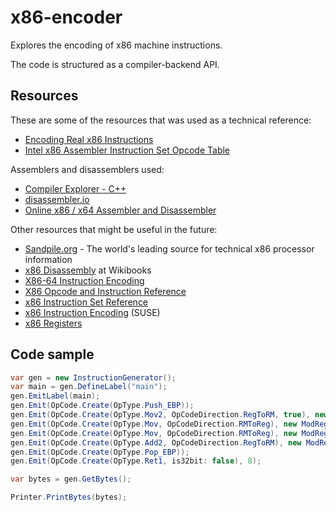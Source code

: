 # x86-encoder
Explores the encoding of x86 machine instructions.

The code is structured as a compiler-backend API.

## Resources

These are some of the resources that was used as a technical reference:

* [Encoding Real x86 Instructions](http://www.c-jump.com/CIS77/CPU/x86/lecture.html)
* [Intel x86 Assembler Instruction Set Opcode Table](http://sparksandflames.com/files/x86InstructionChart.html)

Assemblers and disassemblers used:

* [Compiler Explorer - C++](https://gcc.godbolt.org/)
* [disassembler.io](https://www.onlinedisassembler.com/)
* [Online x86 / x64 Assembler and Disassembler](https://defuse.ca/online-x86-assembler.htm#disassembly)

Other resources that might be useful in the future:
* [Sandpile.org](http://www.sandpile.org/) - The world's leading source for technical x86 processor information
* [x86 Disassembly](https://en.wikibooks.org/wiki/X86_Disassembly) at Wikibooks
* [X86-64 Instruction Encoding](http://wiki.osdev.org/X86-64_Instruction_Encoding)
* [X86 Opcode and Instruction Reference](http://ref.x86asm.net/)
* [x86 Instruction Set Reference](http://x86.renejeschke.de/)
* [x86 Instruction Encoding](https://events.linuxfoundation.org/sites/events/files/slides/bpetkov-x86-hacks.pdf) (SUSE)
* [x86 Registers](http://www.eecg.toronto.edu/~amza/www.mindsec.com/files/x86regs.html)

## Code sample

```csharp
var gen = new InstructionGenerator();
var main = gen.DefineLabel("main");
gen.EmitLabel(main);
gen.Emit(OpCode.Create(OpType.Push_EBP));
gen.Emit(OpCode.Create(OpType.Mov2, OpCodeDirection.RegToRM, true), new ModRegRM(Mod.E4, Register.ESP, Register.EBP));
gen.Emit(OpCode.Create(OpType.Mov, OpCodeDirection.RMToReg), new ModRegRM(Mod.E2, Register.EAX, Register.EBP, + 8));
gen.Emit(OpCode.Create(OpType.Mov, OpCodeDirection.RMToReg), new ModRegRM(Mod.E2, Register.EDX, Register.EBP, + 12));
gen.Emit(OpCode.Create(OpType.Add2, OpCodeDirection.RegToRM), new ModRegRM(Mod.E4, Register.EDX, Register.EAX));
gen.Emit(OpCode.Create(OpType.Pop_EBP));
gen.Emit(OpCode.Create(OpType.Ret1, is32bit: false), 8);

var bytes = gen.GetBytes();

Printer.PrintBytes(bytes);
```
